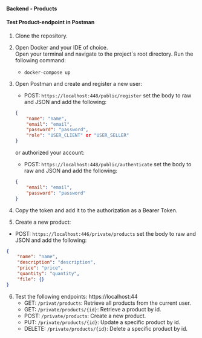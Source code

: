 #### Backend - Products

#### Test Product-endpoint in Postman

1. Clone the repository.
2. Open Docker and your IDE of choice.  
   Open your terminal and navigate to the project´s root directory. Run the following command:
    - `docker-compose up`
3. Open Postman and create and register a new user:
   - POST: `https://localhost:448/public/register`
     set the body to raw and JSON and add the following:
   ```json
   {
       "name": "name",
       "email": "email",
       "password": "password",
       "role": "USER_CLIENT" or "USER_SELLER"
   }
   ```
   or authorized your account:
   - POST: `https://localhost:448/public/authenticate`
     set the body to raw and JSON and add the following:
   ```json
   {
       "email": "email",
       "password": "password"
   }
   ```
4. Copy the token and add it to the authorization as a Bearer Token.

5. Create a new product:
- POST: `https://localhost:446/private/products`
  set the body to raw and JSON and add the following:
```json
{
    "name": "name",
    "description": "description",
    "price": "price",
    "quantity": "quantity",
    "file": {}
}
```
6. Test the following endpoints:
https://localhost:44
    - GET: `/privat/products`: Retrieve all products from the current user.
    - GET: `/private/products/{id}`: Retrieve a product by id.
    - POST: `/private/products`: Create a new product.
    - PUT: `/private/products/{id}`: Update a specific product by id.
    - DELETE: `/private/products/{id}`: Delete a specific product by id.


```